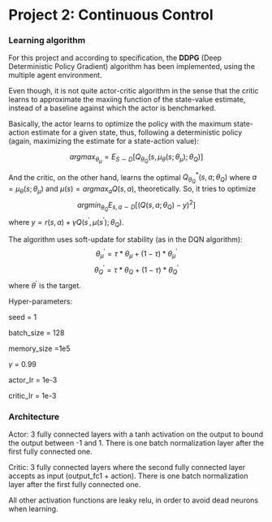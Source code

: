 [//]: # (Image References)

[image1]: https://user-images.githubusercontent.com/10624937/43851024-320ba930-9aff-11e8-8493-ee547c6af349.gif "Trained Agent"
[image2]: https://user-images.githubusercontent.com/10624937/43851646-d899bf20-9b00-11e8-858c-29b5c2c94ccc.png "Crawler"


# Project 2: Continuous Control

### Learning algorithm

For this project and according to specification, the **DDPG** (Deep Deterministic Policy Gradient) algorithm has been implemented, using the multiple agent environment. 

Even though, it is not quite actor-critic algorithm in the sense that the critic learns to approximate the maxiing function of the state-value estimate, instead of a baseline against which the actor is benchmarked.

Basically, the actor learns to optimize the policy with the maximum state-action estimate for a given state, thus, following a deterministic policy (again, maximizing the estimate for a state-action value):

$$argmax_{\theta_{\mu}} = E_{S \sim D}[Q_{\theta_{Q}}(s, \mu_{\theta}(s; \theta_{\mu}); \theta_{Q})]$$

And the critic, on the other hand, learns the optimal $Q_{\theta_{Q}}^{*}(s, a; \theta_{Q})$ where $a =  \mu_{\theta}(s; \theta_{\mu})$ and $\mu(s) = argmax_{a}Q(s, a)$, theoretically. So, it tries to optimize $$argmin_{\theta_{Q}} E_{s,a \sim D}[(Q(s, a; \theta_{Q}) - y)^{2}]$$ where $y = r(s, a) + \gamma Q(s^{'}, \mu(s^{'}); \theta_{Q})$.

The algorithm uses soft-update for stability (as in the DQN algorithm):
$$\theta_{\mu}^{'} = \tau * \theta_{\mu} + (1 - \tau) * \theta_{\mu}^{'}$$
$$\theta_{Q}^{'} = \tau * \theta_{Q} + (1 - \tau) * \theta_{Q}^{'}$$
where $\theta^{'}$ is the target.

Hyper-parameters:

seed = 1

batch_size = 128

memory_size =1e5

$\gamma$ = 0.99

actor_lr = 1e-3

critic_lr = 1e-3

### Architecture

Actor: 3 fully connected layers with a tanh activation on the output to bound the output between -1 and 1. There is one batch normalization layer after the first fully connected one.

Critic: 3 fully connected layers where the second fully connected layer accepts as input (output_fc1 + action). There is one batch normalization layer after the first fully connected one.

All other activation functions are leaky relu, in order to avoid dead neurons when learning.
